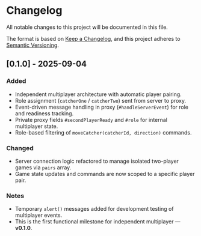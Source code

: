 # Changelog
All notable changes to this project will be documented in this file.

The format is based on [Keep a Changelog](https://keepachangelog.com/en/1.0.0/),
and this project adheres to [Semantic Versioning](https://semver.org/spec/v2.0.0.html).

## [0.1.0] - 2025-09-04
### Added
- Independent multiplayer architecture with automatic player pairing.
- Role assignment (`catcherOne` / `catcherTwo`) sent from server to proxy.
- Event-driven message handling in proxy (`#handleServerEvent`) for role and readiness tracking.
- Private proxy fields `#secondPlayerReady` and `#role` for internal multiplayer state.
- Role-based filtering of `moveCatcher(catcherId, direction)` commands.

### Changed
- Server connection logic refactored to manage isolated two-player games via `pairs` array.
- Game state updates and commands are now scoped to a specific player pair.

### Notes
- Temporary `alert()` messages added for development testing of multiplayer events.
- This is the first functional milestone for independent multiplayer — **v0.1.0**.
